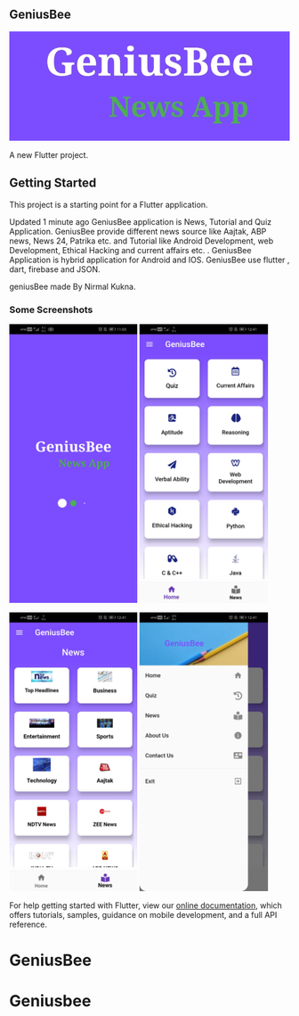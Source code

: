## GeniusBee
![Image](gpicon.jpg)

A new Flutter project.
## Getting Started

This project is a starting point for a Flutter application.


 Updated 1 minute ago
GeniusBee application is News, Tutorial and Quiz Application. GeniusBee provide different news source like Aajtak, ABP news, News 24, Patrika etc. and Tutorial like Android Development, web Development, Ethical Hacking and current affairs etc. . GeniusBee Application is hybrid application for Android and IOS. GeniusBee use flutter , dart, firebase and JSON.

geniusBee made By Nirmal Kukna.

### Some Screenshots
<img src="geniusbee1.jpg" height="500em" />                                   <img src="geniusbee2.jpg" height="500em"/>

<img src="geniusbee3.jpg" height="500em" />                                    <img src="g4.jpg" height="500em" />

For help getting started with Flutter, view our
[online documentation](https://flutter.dev/docs), which offers tutorials,
samples, guidance on mobile development, and a full API reference.


# GeniusBee
# Geniusbee
